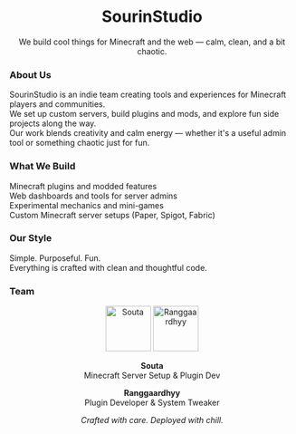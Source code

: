 <h1 align="center">SourinStudio</h1>
<p align="center">We build cool things for Minecraft and the web — calm, clean, and a bit chaotic.</p>

<h3>About Us</h3>
<p>
  SourinStudio is an indie team creating tools and experiences for Minecraft players and communities.<br>
  We set up custom servers, build plugins and mods, and explore fun side projects along the way.<br>
  Our work blends creativity and calm energy — whether it's a useful admin tool or something chaotic just for fun.
</p>

<h3>What We Build</h3>
<p>
  Minecraft plugins and modded features<br>
  Web dashboards and tools for server admins<br>
  Experimental mechanics and mini-games<br>
  Custom Minecraft server setups (Paper, Spigot, Fabric)
</p>

<h3>Our Style</h3>
<p>
  Simple. Purposeful. Fun.<br>
  Everything is crafted with clean and thoughtful code.
</p>

<h3>Team</h3>

<p align="center">
  <img src="https://github.com/souta78.png" width="80" alt="Souta" />
  <img src="https://github.com/ranggaardhyy.png" width="80" alt="Ranggaardhyy" />
</p>

<p align="center">
  <strong>Souta</strong><br>
  Minecraft Server Setup & Plugin Dev
</p>

<p align="center">
  <strong>Ranggaardhyy</strong><br>
  Plugin Developer & System Tweaker
</p>

<p align="center">
  <em>Crafted with care. Deployed with chill.</em>
</p>
